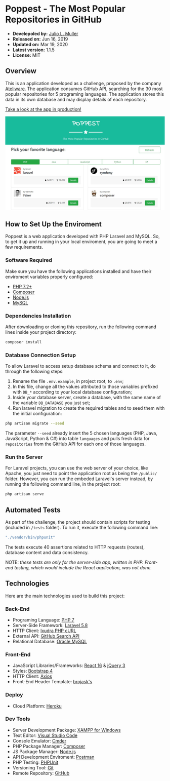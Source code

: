 
# Poppest - The Most Popular Repositories in GitHub

- **Develepoled by:** [Julio L. Muller](https://juliolmuller.github.io/)
- **Released on:** Jun 16, 2019
- **Updated on:** Mar 19, 2020
- **Latest version:** 1.1.5
- **License:** MIT

## Overview

This is an application developed as a challenge, proposed by the company [Ateliware](https://ateliware.com.br/). The application consumes GitHub API, searching for the 30 most popular repositories for 5 programing languages. The application stores this data in its own database and may display details of each repository.

[Take a look at the app in production!](https://poppest.herokuapp.com/)

![Poppest snapshot](./app-overview.jpg)

## How to Set Up the Enviroment

Poppest is a web application developed with PHP Laravel and MySQL. So, to get it up and running in your local enviroment, you are going to meet a few requirements.

### Software Required

Make sure you have the following applications installed and have their enviroment variables properly configured:

- [PHP 7.2+](https://php.net/)
- [Composer](https://getcomposer.org/)
- [Node.js](https://nodejs.org/)
- [MySQL](https://www.mysql.com/)

### Dependencies Installation

After downloading or cloning this repository, run the following command lines inside your project directory:

```bash
composer install
```

### Database Connection Setup

To allow Laravel to access setup database schema and connect to it, do through the following steps:

1. Rename the file `.env.example`, in project root, to `.env`;
2. In this file, change all the values attributed to those variables prefixed with `DB_*` according to your local database configuration;
3. Inside your database server, create a database, with the same name of the variable `DB_DATABASE` you just set;
4. Run laravel migration to create the required tables and to seed them with the initial configuration:

```bash
php artisan migrate --seed
```

The parameter `--seed` already insert the 5 chosen languages (PHP, Java, JavaScript, Python & C#) into table `languages` and pulls fresh data for `repositories` from the GitHub API for each one of those languages.

### Run the Server

For Laravel projects, you can use the web server of your choice, like Apache, you just need to point the application root as being the `/public/` folder. However, you can run the embeded Laravel's server instead, by running the following command line, in the project root:

```bash
php artisan serve
```

## Automated Tests

As part of the challenge, the project should contain scripts for testing (included in `/tests` folder). To run it, execute the following command line:

```bash
"./vendor/bin/phpunit"
```

The tests execute 40 assertions related to HTTP requests (routes), database content and data consistency.

NOTE: *these tests are only for the server-side app, written in PHP. Front-end testing, which would include the React aaplication, was not done.*

## Technologies

Here are the main technologies used to build this project:

### Back-End

- Programing Language: [PHP 7](https://php.net/)
- Server-Side Framework: [Laravel 5.8](https://laravel.com/)
- HTTP Client: [Ixudra PHP cURL](https://github.com/ixudra/curl)
- External API: [GitHub Search API](https://developer.github.com/v3/search/)
- Relational Database: [Oracle MySQL](https://www.mysql.com/)

### Front-End

- JavaScript Libraries/Frameworks: [React 16](https://reactjs.org) & [jQuery 3](https://jquery.com/)
- Styles: [Bootstrap 4](https://getbootstrap.com/)
- HTTP Client: [Axios](https://github.com/axios/axios)
- Front-End Header Template: [brojask's](https://bootsnipp.com/brojask)

### Deploy

- Cloud Platform: [Heroku](https://www.heroku.com/)

### Dev Tools

- Server Development Package: [XAMPP for Windows](https://www.apachefriends.org/pt_br/index.html)
- Text Editor: [Visual Studio Code](https://code.visualstudio.com/)
- Console Emulator: [Cmder](https://cmder.net/)
- PHP Package Manager: [Composer](https://getcomposer.org/)
- JS Package Manager: [Node.js](https://nodejs.org/en/)
- API Development Enviroment: [Postman](https://www.getpostman.com/)
- PHP Testing: [PHPUnit](https://phpunit.de/)
- Versioning Tool: [Git](https://git-scm.com/)
- Remote Repository: [GitHub](https://github.com/)
